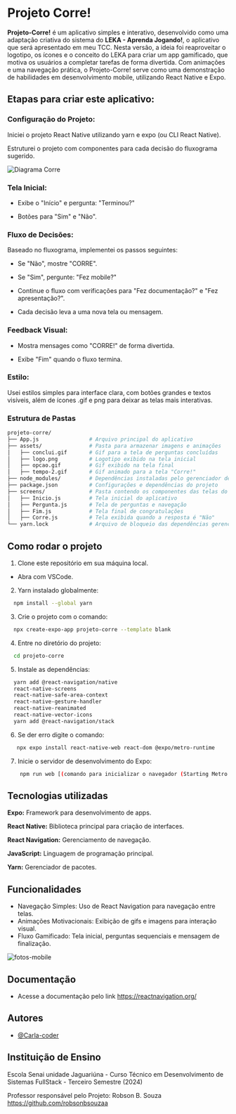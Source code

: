 # Projeto Corre!

**Projeto-Corre!** é um aplicativo simples e interativo, desenvolvido como uma adaptação criativa do sistema do **LEKA - Aprenda Jogando!**, o aplicativo que será apresentado em meu TCC. Nesta versão, a ideia foi reaproveitar o logotipo, os ícones e o conceito do LEKA para criar um app gamificado, que motiva os usuários a completar tarefas de forma divertida. Com animações e uma navegação prática, o Projeto-Corre! serve como uma demonstração de habilidades em desenvolvimento mobile, utilizando React Native e Expo.

## Etapas para criar este aplicativo:

### Configuração do Projeto:

Iniciei o projeto React Native utilizando yarn e expo (ou CLI React Native).

Estruturei o projeto com componentes para cada decisão do fluxograma sugerido.

![Diagrama Corre](https://github.com/user-attachments/assets/d62305de-5d33-4a27-950d-4c74bff17fdf)

### Tela Inicial:

- Exibe o "Início" e pergunta: "Terminou?"

- Botões para "Sim" e "Não".

### Fluxo de Decisões:

Baseado no fluxograma, implementei os passos seguintes:

- Se "Não", mostre "CORRE".

- Se "Sim", pergunte: "Fez mobile?"

- Continue o fluxo com verificações para "Fez documentação?" e "Fez apresentação?".

- Cada decisão leva a uma nova tela ou mensagem.

### Feedback Visual:

- Mostra mensages como "CORRE!" de forma divertida.

- Exibe "Fim" quando o fluxo termina.

### Estilo:

Usei estilos simples para interface clara, com botões grandes e textos visíveis, além de ícones .gif e png para deixar as telas mais interativas.

### Estrutura de Pastas

```bash
projeto-corre/
├── App.js                # Arquivo principal do aplicativo
├── assets/               # Pasta para armazenar imagens e animações
│   ├── conclui.gif       # Gif para a tela de perguntas concluídas
│   ├── logo.png          # Logotipo exibido na tela inicial
│   ├── opcao.gif         # Gif exibido na tela final
│   ├── tempo-2.gif       # Gif animado para a tela "Corre!"
├── node_modules/         # Dependências instaladas pelo gerenciador de pacotes
├── package.json          # Configurações e dependências do projeto
├── screens/              # Pasta contendo os componentes das telas do app
│   ├── Inicio.js         # Tela inicial do aplicativo
│   ├── Pergunta.js       # Tela de perguntas e navegação
│   ├── Fim.js            # Tela final de congratulações
│   ├── Corre.js          # Tela exibida quando a resposta é "Não"
└── yarn.lock             # Arquivo de bloqueio das dependências gerenciadas pelo Yarn
```
## Como rodar o projeto

1. Clone este repositório em sua máquina local.

- Abra com VSCode.

2. Yarn instalado globalmente:
```bash
  npm install --global yarn
```
3. Crie o projeto com o comando:

```bash
  npx create-expo-app projeto-corre --template blank
```

4. Entre no diretório do projeto:

```bash
  cd projeto-corre
```

5. Instale as dependências:

```bash
  yarn add @react-navigation/native 
  react-native-screens 
  react-native-safe-area-context 
  react-native-gesture-handler 
  react-native-reanimated 
  react-native-vector-icons
  yarn add @react-navigation/stack
```
6. Se der erro digite o comando:

```bash
   npx expo install react-native-web react-dom @expo/metro-runtime
```

7. Inicie o servidor de desenvolvimento do Expo:

```bash
    npm run web [(comando para inicializar o navegador (Starting Metro Bumbler)]
```   
## Tecnologias utilizadas

**Expo:** Framework para desenvolvimento de apps.

**React Native:** Biblioteca principal para criação de interfaces.

**React Navigation:** Gerenciamento de navegação.

**JavaScript:** Linguagem de programação principal.

**Yarn:** Gerenciador de pacotes.

## Funcionalidades

- Navegação Simples: Uso de React Navigation para navegação entre telas.
- Animações Motivacionais: Exibição de gifs e imagens para interação visual.
- Fluxo Gamificado: Tela inicial, perguntas sequenciais e mensagem de finalização.

![fotos-mobile](https://github.com/user-attachments/assets/c44ae22f-45d9-4f67-9058-da074a7db25d)

## Documentação

- Acesse a documentação pelo link https://reactnavigation.org/

## Autores

- [@Carla-coder](https://www.github.com/Carla-coder)

## Instituição de Ensino

Escola Senai unidade Jaguariúna - Curso Técnico em Desenvolvimento de Sistemas FullStack - Terceiro Semestre (2024)

Professor responsável pelo Projeto: Robson B. Souza https://github.com/robsonbsouzaa
